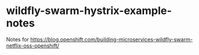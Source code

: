 # wildfly-swarm-hystrix-example-notes

Notes for https://blog.openshift.com/building-microservices-wildfly-swarm-netflix-oss-openshift/

